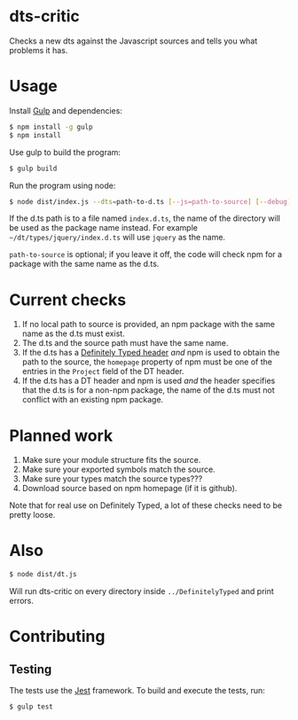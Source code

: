 # dts-critic

Checks a new dts against the Javascript sources and tells you what
problems it has.

# Usage

Install [Gulp](https://gulpjs.com/) and dependencies:

```bash
$ npm install -g gulp
$ npm install
```

Use gulp to build the program:
```bash
$ gulp build
```

Run the program using node:
```sh
$ node dist/index.js --dts=path-to-d.ts [--js=path-to-source] [--debug]
```

If the d.ts path is to a file named `index.d.ts`, the name of the directory
will be used as the package name instead. For example
`~/dt/types/jquery/index.d.ts` will use `jquery` as the name.

`path-to-source` is optional; if you leave it off, the code will
check npm for a package with the same name as the d.ts.

# Current checks


1. If no local path to source is provided, an npm package with the
same name as the d.ts must exist.
2. The d.ts and the source path must have the same name.
3. If the d.ts has a
[Definitely Typed header](https://github.com/Microsoft/definitelytyped-header-parser)
*and* npm is used to obtain the path to the source, the `homepage`
property of npm must be one of the entries in the `Project` field of
the DT header.
4. If the d.ts has a DT header and npm is used *and* the header
specifies that the d.ts is for a non-npm package, the name of the d.ts
must not conflict with an existing npm package.

# Planned work

1. Make sure your module structure fits the source.
2. Make sure your exported symbols match the source.
3. Make sure your types match the source types???
6. Download source based on npm homepage (if it is github).

Note that for real use on Definitely Typed, a lot of these checks need to be pretty loose.

# Also

```sh
$ node dist/dt.js
```

Will run dts-critic on every directory inside `../DefinitelyTyped` and
print errors.

# Contributing

## Testing

The tests use the [Jest](https://jestjs.io/) framework. To build and execute the tests, run:

```bash
$ gulp test
```
